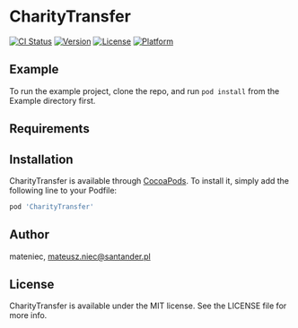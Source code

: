 # CharityTransfer

[![CI Status](https://img.shields.io/travis/mateniec/CharityTransfer.svg?style=flat)](https://travis-ci.org/mateniec/CharityTransfer)
[![Version](https://img.shields.io/cocoapods/v/CharityTransfer.svg?style=flat)](https://cocoapods.org/pods/CharityTransfer)
[![License](https://img.shields.io/cocoapods/l/CharityTransfer.svg?style=flat)](https://cocoapods.org/pods/CharityTransfer)
[![Platform](https://img.shields.io/cocoapods/p/CharityTransfer.svg?style=flat)](https://cocoapods.org/pods/CharityTransfer)

## Example

To run the example project, clone the repo, and run `pod install` from the Example directory first.

## Requirements

## Installation

CharityTransfer is available through [CocoaPods](https://cocoapods.org). To install
it, simply add the following line to your Podfile:

```ruby
pod 'CharityTransfer'
```

## Author

mateniec, mateusz.niec@santander.pl

## License

CharityTransfer is available under the MIT license. See the LICENSE file for more info.
